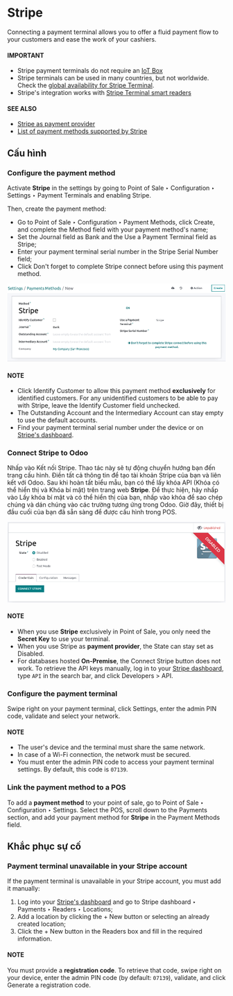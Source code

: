 # Stripe

Connecting a payment terminal allows you to offer a fluid payment flow to your customers and ease
the work of your cashiers.

#### IMPORTANT
- Stripe payment terminals do not require an [IoT Box](applications/general/iot.md)
- Stripe terminals can be used in many countries, but not worldwide. Check the [global
  availability for Stripe Terminal](https://support.stripe.com/questions/global-availability-for-stripe-terminal).
- Stripe's integration works with [Stripe Terminal smart readers](https://docs.stripe.com/terminal/smart-readers)

#### SEE ALSO
- [Stripe as payment provider](applications/finance/payment_providers/stripe.md)
- [List of payment methods supported by Stripe](https://stripe.com/payments/payment-methods)

## Cấu hình

### Configure the payment method

Activate **Stripe** in the settings by going to Point of Sale ‣ Configuration ‣
Settings ‣ Payment Terminals and enabling Stripe.

Then, create the payment method:

- Go to Point of Sale ‣ Configuration ‣ Payment Methods, click
  Create, and complete the Method field with your payment method's name;
- Set the Journal field as Bank and the Use a Payment Terminal
  field as Stripe;
- Enter your payment terminal serial number in the Stripe Serial Number field;
- Click Don't forget to complete Stripe connect before using this payment method.

![payment method creation form](../../../../../.gitbook/assets/create-method-stripe.png)

#### NOTE
- Click Identify Customer to allow this payment method **exclusively** for identified
  customers. For any unidentified customers to be able to pay with Stripe, leave the
  Identify Customer field unchecked.
- The Outstanding Account and the Intermediary Account can stay empty to
  use the default accounts.
- Find your payment terminal serial number under the device or on [Stripe's dashboard](https://dashboard.stripe.com).

### Connect Stripe to Odoo

Nhấp vào Kết nối Stripe. Thao tác này sẽ tự động chuyển hướng bạn đến trang cấu hình. Điền tất cả thông tin để tạo tài khoản Stripe của bạn và liên kết với Odoo. Sau khi hoàn tất biểu mẫu, bạn có thể lấy khóa API (Khóa có thể hiển thị và Khóa bí mật) trên trang web **Stripe**. Để thực hiện, hãy nhấp vào Lấy khóa bí mật và có thể hiển thị của bạn, nhấp vào khóa để sao chép chúng và dán chúng vào các trường tương ứng trong Odoo. Giờ đây, thiết bị đầu cuối của bạn đã sẵn sàng để được cấu hình trong POS.

![stripe connection form](../../../../../.gitbook/assets/stripe-connect.png)

#### NOTE
- When you use **Stripe** exclusively in Point of Sale, you only need the **Secret Key** to use
  your terminal.
- When you use Stripe as **payment provider**, the State can stay set as
  Disabled.
- For databases hosted **On-Premise**, the Connect Stripe button does not work. To
  retrieve the API keys manually, log in to your [Stripe dashboard](https://dashboard.stripe.com), type `API` in the search bar, and click
  Developers > API.

### Configure the payment terminal

Swipe right on your payment terminal, click Settings, enter the admin PIN code, validate
and select your network.

#### NOTE
- The user's device and the terminal must share the same network.
- In case of a Wi-Fi connection, the network must be secured.
- You must enter the admin PIN code to access your payment terminal settings. By default, this
  code is `07139`.

### Link the payment method to a POS

To add a **payment method** to your point of sale, go to Point of Sale ‣
Configuration ‣ Settings. Select the POS, scroll down to the Payments section, and
add your payment method for **Stripe** in the Payment Methods field.

## Khắc phục sự cố

### Payment terminal unavailable in your Stripe account

If the payment terminal is unavailable in your Stripe account, you must add it manually:

1. Log into your [Stripe's dashboard](https://dashboard.stripe.com) and go to
   Stripe dashboard ‣ Payments ‣ Readers ‣ Locations;
2. Add a location by clicking the + New button or selecting an already created location;
3. Click the + New button in the Readers box and fill in the required
   information.

#### NOTE
You must provide a **registration code**. To retrieve that code, swipe right on your device,
enter the admin PIN code (by default: `07139`), validate, and click Generate a
registration code.

